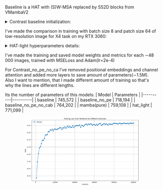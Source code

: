 Baseline is a HAT with (S)W-MSA replaced by SS2D blocks from VMambaV2 

<details>
<summary>Contrast baseline initialization:</summary>
  
```
model = Contrast(
        img_range=1., resi_connection='1conv', window_size=16, overlap_ratio=0.5,
        depths=[6, 6, 6, 6], num_heads=[6, 6, 6, 6],
        patch_size=1, in_chans=3, num_out_ch=3, dims=60, upscale_dims=48,
        ssm_d_state=1, ssm_ratio=1.0, ssm_dt_rank="auto", ssm_act_layer="gelu",
        ssm_conv=3, ssm_conv_bias=False,
        ssm_init="v2", forward_type="v05_noz", 
        mlp_ratio=2.0, mlp_act_layer="gelu", gmlp=False,
        patch_norm=True, norm_layer=nn.LayerNorm,
        downsample_version="v3", patchembed_version="v2", 
        use_checkpoint=False, posembed=False, img_size=64, 
        upsampler='pixelshuffledirect', upscale=4, channel_first=False
    )
```
  
</details>

I've made the comparison in training with batch size 8 and patch size 64 of low-resolution image for X4 task on my RTX 3060:

<details>
<summary>HAT-light hyperparameters details:</summary>
  
```
Same depth-1, num_head-1, window_size, dims, upscaler and other details as my baseline Contrast
```
  
</details>

I've made the training and saved model weights and metrics for each ∼48 000 images, trained with MSELoss and Adam(lr=2e-4)

For Contrast_no_pe_no_ca I've removed positional embeddings and channel attention and added more layers to save amount of parameters(∼1.5M). Also I want to mention, that I made different amount of training so that's why the lines are different lengths.

Its the number of parameters of this models:
| Model | Parameters |
|----------|----------|
| baseline | 745,572 |
| baseline_no_pe | 718,194 |
| baseline_no_pe_no_cab | 764,202 |
| mamba(pure) | 759,108 |
| hat_light | 771,099 |

<p align="center">
  <img src="../images/mamba_light_train.png" width="75%">
</p>
